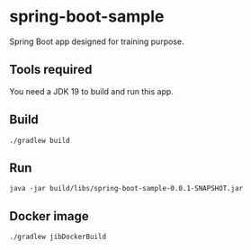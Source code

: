 # spring-boot-sample

Spring Boot app designed for training purpose.

## Tools required

You need a JDK 19 to build and run this app.

## Build
```
./gradlew build
```

## Run
```
java -jar build/libs/spring-boot-sample-0.0.1-SNAPSHOT.jar
```

## Docker image

```
./gradlew jibDockerBuild
```
